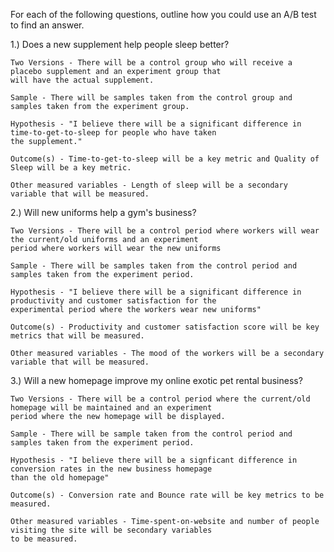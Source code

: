 For each of the following questions, outline how you could use an A/B test to find an answer.

1.) Does a new supplement help people sleep better?
    
    Two Versions - There will be a control group who will receive a placebo supplement and an experiment group that
    will have the actual supplement.
    
    Sample - There will be samples taken from the control group and samples taken from the experiment group.
    
    Hypothesis - "I believe there will be a significant difference in time-to-get-to-sleep for people who have taken
    the supplement."
    
    Outcome(s) - Time-to-get-to-sleep will be a key metric and Quality of Sleep will be a key metric.
    
    Other measured variables - Length of sleep will be a secondary variable that will be measured.
    
2.) Will new uniforms help a gym's business?

    Two Versions - There will be a control period where workers will wear the current/old uniforms and an experiment
    period where workers will wear the new uniforms
    
    Sample - There will be samples taken from the control period and samples taken from the experiment period.
    
    Hypothesis - "I believe there will be a significant difference in productivity and customer satisfaction for the
    experimental period where the workers wear new uniforms"
    
    Outcome(s) - Productivity and customer satisfaction score will be key metrics that will be measured.
    
    Other measured variables - The mood of the workers will be a secondary variable that will be measured. 
    
3.) Will a new homepage improve my online exotic pet rental business?

    Two Versions - There will be a control period where the current/old homepage will be maintained and an experiment
    period where the new homepage will be displayed.
    
    Sample - There will be sample taken from the control period and samples taken from the experiment period.
    
    Hypothesis - "I believe there will be a signficant difference in conversion rates in the new business homepage
    than the old homepage"
    
    Outcome(s) - Conversion rate and Bounce rate will be key metrics to be measured.
    
    Other measured variables - Time-spent-on-website and number of people visiting the site will be secondary variables
    to be measured.

    
